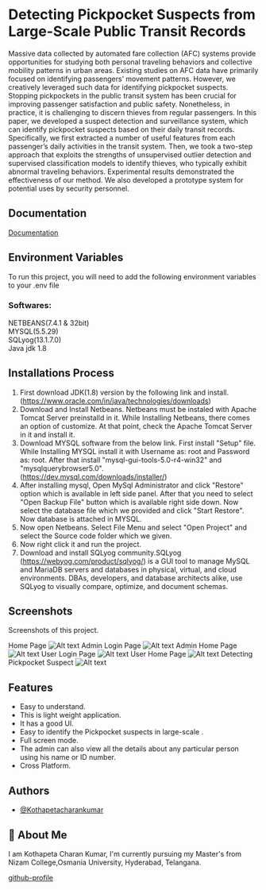 # Detecting Pickpocket Suspects from Large-Scale Public Transit Records
Massive data collected by automated fare collection (AFC) systems provide opportunities for studying both personal traveling behaviors and collective mobility patterns in urban areas. Existing studies on AFC data have primarily focused on identifying passengers’ movement patterns. However, we creatively leveraged such data for identifying pickpocket suspects. Stopping pickpockets in the public transit system has been crucial for improving passenger satisfaction and public safety. Nonetheless, in practice, it is challenging to discern thieves from regular passengers. In this paper, we developed a suspect detection and surveillance system, which can identify pickpocket suspects based on their daily transit records. Specifically, we first extracted a number of useful features from each passenger’s daily activities in the transit system. Then, we took a two-step approach that exploits the strengths of unsupervised outlier detection and supervised classification models to identify thieves, who typically exhibit abnormal traveling behaviors. Experimental results demonstrated the effectiveness of our method. We also developed a prototype system for potential uses by security personnel.


## Documentation

[Documentation](https://1drv.ms/b/s!AvgDsvAg4oOynkPO0KH0XIRX1ecU?e=Gwg22E)


## Environment Variables

To run this project, you will need to add the following environment variables to your .env file

### Softwares:

NETBEANS(7.4.1 & 32bit)<br>
MYSQL(5.5.29)<br>
SQLyog(13.1.7.0)<br>
Java jdk 1.8

## Installations Process
1. First download JDK(1.8) version by the following link and install.<br>(https://www.oracle.com/in/java/technologies/downloads)<br>
2. Download and Install Netbeans. Netbeans must be instaled with Apache Tomcat Server preinstalld in it. While Installing Netbeans, there comes an option of customize. At that point, check the Apache Tomcat Server in it and install it.
3. Download MYSQL software from the below link. First install "Setup" file. While Installing MYSQL install it with Username as: root and Password as: root. After that install "mysql-gui-tools-5.0-r4-win32" and "mysqlquerybrowser5.0".<br>(https://dev.mysql.com/downloads/installer/)
4. After installing mysql, Open MySql Administrator and click "Restore" option which is available in left side panel. After that you need to select "Open Backup File" button which is available right side down. Now select the database file which we provided and click "Start Restore". Now database is attached in MYSQL.
5. Now open Netbeans. Select File Menu and select "Open Project" and select the Source code folder which we given.
6. Now right click it and run the project.
7. Download and install SQLyog community.SQLyog (https://webyog.com/product/sqlyog/) is a GUI tool to manage MySQL and MariaDB servers and databases in physical, virtual, and cloud environments. DBAs, developers, and database architects alike, use SQLyog to visually compare, optimize, and document schemas.



## Screenshots 

Screenshots of this project.

Home Page ![Alt text](homepage.png)
Admin Login Page ![Alt text](serverpage.png)
Admin Home Page ![Alt text](serverlogin_homepage.png)
User Login Page ![Alt text](userloginpage.png)
User Home Page ![Alt text](userlogin_homepage.png)
Detecting Pickpocket Suspect ![Alt text](detecting_pickpocket_suspects.png)

## Features
- Easy to understand.
- This is light weight application.
- It has a good UI.
- Easy to identify the Pickpocket suspects in large-scale .
- Full screen mode.
- The admin can also view all the details about any particular person using his name or ID number.
- Cross Platform.
## Authors
- [@Kothapetacharankumar](https://github.com/kothapetacharankumar)

## 🚀 About Me
I am Kothapeta Charan Kumar, I'm currently pursuing my Master's  from Nizam College,Osmania  University, Hyderabad, Telangana.

[github-profile](https://github.com/kothapetacharankumar)
